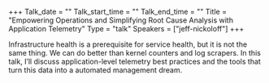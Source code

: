 +++
Talk_date = ""
Talk_start_time = ""
Talk_end_time = ""
Title = "Empowering Operations and Simplifying Root Cause Analysis with Application Telemetry"
Type = "talk"
Speakers = ["jeff-nickoloff"]
+++

Infrastructure health is a prerequisite for service health, but it is not the same thing. We can do better than kernel counters and log scrapers. In this talk, I’ll discuss application-level telemetry best practices and the tools that turn this data into a automated management dream.
